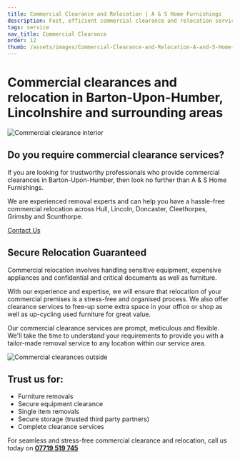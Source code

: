 ```yaml
---
title: Commercial Clearance and Relocation | A & S Home Furnishings
description: Fast, efficient commercial clearance and relocation services in Barton-Upon-Humber, Lincolnshire and surrounding areas
tags: service
nav_title: Commercial Clearance
order: 12
thumb: /assets/images/Commercial-Clearance-and-Relocation-A-and-S-Home-Furnishings-300x199.jpg
---
```


# Commercial clearances and relocation in Barton-Upon-Humber, Lincolnshire and surrounding areas

![Commercial clearance interior](/assets/images/A-AND-S-HOME-FURNISHINGS-COMMERCIAL-CLEARANCE-BEFORE-PIC-2.jpg)

## Do you require commercial clearance services?

If you are looking for trustworthy professionals who provide commercial clearances in Barton-Upon-Humber, then look no further than A & S Home Furnishings.

We are experienced removal experts and can help you have a hassle-free commercial relocation across Hull, Lincoln, Doncaster, Cleethorpes, Grimsby and Scunthorpe.

[Contact Us](/contact/)

## Secure Relocation Guaranteed

Commercial relocation involves handling sensitive equipment, expensive appliances and confidential and critical documents as well as furniture.

With our experience and expertise, we will ensure that relocation of your commercial premises is a stress-free and organised process.
We also offer clearance services to free-up some extra space in your office or shop as well as up-cycling used furniture for great value.

Our commercial clearance services are prompt, meticulous and flexible. We'll take the time to understand your requirements to provide you with a tailor-made removal service to any location within our service area.

![Commercial clearances outside](/assets/images/A-AND-S-HOME-FURNISHINGS-COMMERCIAL-CLEARANCES-OUTSIDE-2.jpg)

## Trust us for:

- Furniture removals
- Secure equipment clearance
- Single item removals
- Secure storage (trusted third party partners)
- Complete clearance services

For seamless and stress-free commercial clearance and relocation, call us today on **[07719 519 745](tel:07719519745)**
